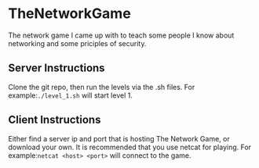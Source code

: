 # TheNetworkGame
The network game I came up with to teach some people I know about networking and some priciples of security.

Server Instructions
------
Clone the git repo, then run the levels via the .sh files. For example:`./level_1.sh` will start level 1.

Client Instructions
------
Either find a server ip and port that is hosting The Network Game, or download your own.
It is recommended that you use netcat for playing. For example:`netcat <host> <port>` will connect to the game.
